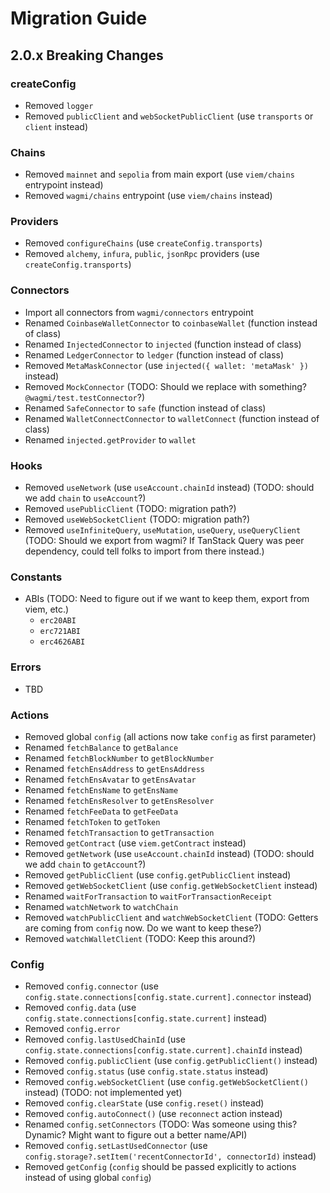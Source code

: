 # Migration Guide

## 2.0.x Breaking Changes

### createConfig

- Removed `logger`
- Removed `publicClient` and `webSocketPublicClient` (use `transports` or `client` instead)

### Chains

- Removed `mainnet` and `sepolia` from main export (use `viem/chains` entrypoint instead)
- Removed `wagmi/chains` entrypoint (use `viem/chains` instead)

### Providers

- Removed `configureChains` (use `createConfig.transports`)
- Removed `alchemy`, `infura`, `public`, `jsonRpc` providers (use `createConfig.transports`)

### Connectors

- Import all connectors from `wagmi/connectors` entrypoint
- Renamed `CoinbaseWalletConnector` to `coinbaseWallet` (function instead of class)
- Renamed `InjectedConnector` to `injected` (function instead of class)
- Renamed `LedgerConnector` to `ledger` (function instead of class)
- Removed `MetaMaskConnector` (use `injected({ wallet: 'metaMask' })` instead)
- Removed `MockConnector` (TODO: Should we replace with something? `@wagmi/test.testConnector`?)
- Renamed `SafeConnector` to `safe` (function instead of class)
- Renamed `WalletConnectConnector` to `walletConnect` (function instead of class)
- Renamed `injected.getProvider` to `wallet`

### Hooks

- Removed `useNetwork` (use `useAccount.chainId` instead) (TODO: should we add `chain` to `useAccount`?)
- Removed `usePublicClient` (TODO: migration path?)
- Removed `useWebSocketClient` (TODO: migration path?)
- Removed `useInfiniteQuery`, `useMutation`, `useQuery`, `useQueryClient` (TODO: Should we export from wagmi? If TanStack Query was peer dependency, could tell folks to import from there instead.)

### Constants

- ABIs (TODO: Need to figure out if we want to keep them, export from viem, etc.)
  - `erc20ABI`
  - `erc721ABI`
  - `erc4626ABI`

### Errors

- TBD

### Actions

- Removed global `config` (all actions now take `config` as first parameter)
- Renamed `fetchBalance` to `getBalance`
- Renamed `fetchBlockNumber` to `getBlockNumber`
- Renamed `fetchEnsAddress` to `getEnsAddress`
- Renamed `fetchEnsAvatar` to `getEnsAvatar`
- Renamed `fetchEnsName` to `getEnsName`
- Renamed `fetchEnsResolver` to `getEnsResolver`
- Renamed `fetchFeeData` to `getFeeData`
- Renamed `fetchToken` to `getToken`
- Renamed `fetchTransaction` to `getTransaction`
- Removed `getContract` (use `viem.getContract` instead)
- Removed `getNetwork` (use `useAccount.chainId` instead) (TODO: should we add `chain` to `getAccount`?)
- Removed `getPublicClient` (use `config.getPublicClient` instead)
- Removed `getWebSocketClient` (use `config.getWebSocketClient` instead)
- Renamed `waitForTransaction` to `waitForTransactionReceipt`
- Renamed `watchNetwork` to `watchChain`
- Removed `watchPublicClient` and `watchWebSocketClient` (TODO: Getters are coming from `config` now. Do we want to keep these?)
- Removed `watchWalletClient` (TODO: Keep this around?)

### Config

- Removed `config.connector` (use `config.state.connections[config.state.current].connector` instead)
- Removed `config.data` (use `config.state.connections[config.state.current]` instead)
- Removed `config.error`
- Removed `config.lastUsedChainId` (use `config.state.connections[config.state.current].chainId` instead)
- Removed `config.publicClient` (use `config.getPublicClient()` instead)
- Removed `config.status` (use `config.state.status` instead)
- Removed `config.webSocketClient` (use `config.getWebSocketClient()` instead) (TODO: not implemented yet)
- Removed `config.clearState` (use `config.reset()` instead)
- Removed `config.autoConnect()` (use `reconnect` action instead)
- Renamed `config.setConnectors` (TODO: Was someone using this? Dynamic? Might want to figure out a better name/API)
- Removed `config.setLastUsedConnector` (use `config.storage?.setItem('recentConnectorId', connectorId)` instead)
- Removed `getConfig` (`config` should be passed explicitly to actions instead of using global `config`)